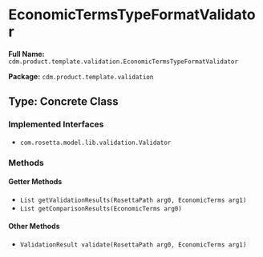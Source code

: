# EconomicTermsTypeFormatValidator

**Full Name:** `cdm.product.template.validation.EconomicTermsTypeFormatValidator`

**Package:** `cdm.product.template.validation`

## Type: Concrete Class

### Implemented Interfaces

- `com.rosetta.model.lib.validation.Validator`

### Methods

#### Getter Methods

- `List getValidationResults(RosettaPath arg0, EconomicTerms arg1)`
- `List getComparisonResults(EconomicTerms arg0)`

#### Other Methods

- `ValidationResult validate(RosettaPath arg0, EconomicTerms arg1)`

